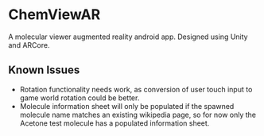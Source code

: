 # ChemViewAR
A molecular viewer augmented reality android app. Designed using Unity and ARCore.

## Known Issues
* Rotation functionality needs work, as conversion of user touch input to game world rotation could be better.
* Molecule information sheet will only be populated if the spawned molecule name matches an existing wikipedia page, so for now only the Acetone test molecule has a populated information sheet.
